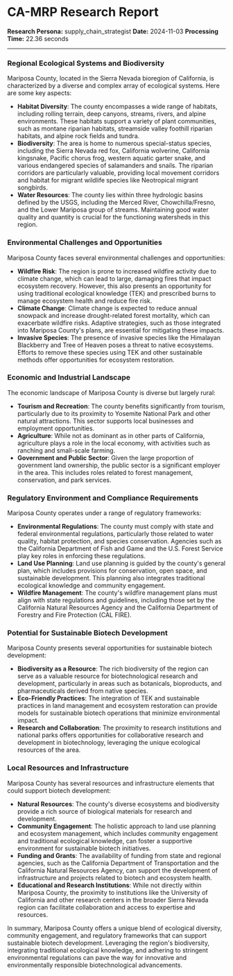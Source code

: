 # CA-MRP Research Report

**Research Persona:** supply_chain_strategist
**Date:** 2024-11-03
**Processing Time:** 22.36 seconds

---

### Regional Ecological Systems and Biodiversity

Mariposa County, located in the Sierra Nevada bioregion of California, is characterized by a diverse and complex array of ecological systems. Here are some key aspects:

- **Habitat Diversity**: The county encompasses a wide range of habitats, including rolling terrain, deep canyons, streams, rivers, and alpine environments. These habitats support a variety of plant communities, such as montane riparian habitats, streamside valley foothill riparian habitats, and alpine rock fields and tundra.
- **Biodiversity**: The area is home to numerous special-status species, including the Sierra Nevada red fox, California wolverine, California kingsnake, Pacific chorus frog, western aquatic garter snake, and various endangered species of salamanders and snails. The riparian corridors are particularly valuable, providing local movement corridors and habitat for migrant wildlife species like Neotropical migrant songbirds.
- **Water Resources**: The county lies within three hydrologic basins defined by the USGS, including the Merced River, Chowchilla/Fresno, and the Lower Mariposa group of streams. Maintaining good water quality and quantity is crucial for the functioning watersheds in this region.

### Environmental Challenges and Opportunities

Mariposa County faces several environmental challenges and opportunities:

- **Wildfire Risk**: The region is prone to increased wildfire activity due to climate change, which can lead to large, damaging fires that impact ecosystem recovery. However, this also presents an opportunity for using traditional ecological knowledge (TEK) and prescribed burns to manage ecosystem health and reduce fire risk.
- **Climate Change**: Climate change is expected to reduce annual snowpack and increase drought-related forest mortality, which can exacerbate wildfire risks. Adaptive strategies, such as those integrated into Mariposa County's plans, are essential for mitigating these impacts.
- **Invasive Species**: The presence of invasive species like the Himalayan Blackberry and Tree of Heaven poses a threat to native ecosystems. Efforts to remove these species using TEK and other sustainable methods offer opportunities for ecosystem restoration.

### Economic and Industrial Landscape

The economic landscape of Mariposa County is diverse but largely rural:

- **Tourism and Recreation**: The county benefits significantly from tourism, particularly due to its proximity to Yosemite National Park and other natural attractions. This sector supports local businesses and employment opportunities.
- **Agriculture**: While not as dominant as in other parts of California, agriculture plays a role in the local economy, with activities such as ranching and small-scale farming.
- **Government and Public Sector**: Given the large proportion of government land ownership, the public sector is a significant employer in the area. This includes roles related to forest management, conservation, and park services.

### Regulatory Environment and Compliance Requirements

Mariposa County operates under a range of regulatory frameworks:

- **Environmental Regulations**: The county must comply with state and federal environmental regulations, particularly those related to water quality, habitat protection, and species conservation. Agencies such as the California Department of Fish and Game and the U.S. Forest Service play key roles in enforcing these regulations.
- **Land Use Planning**: Land use planning is guided by the county's general plan, which includes provisions for conservation, open space, and sustainable development. This planning also integrates traditional ecological knowledge and community engagement.
- **Wildfire Management**: The county's wildfire management plans must align with state regulations and guidelines, including those set by the California Natural Resources Agency and the California Department of Forestry and Fire Protection (CAL FIRE).

### Potential for Sustainable Biotech Development

Mariposa County presents several opportunities for sustainable biotech development:

- **Biodiversity as a Resource**: The rich biodiversity of the region can serve as a valuable resource for biotechnological research and development, particularly in areas such as botanicals, bioproducts, and pharmaceuticals derived from native species.
- **Eco-Friendly Practices**: The integration of TEK and sustainable practices in land management and ecosystem restoration can provide models for sustainable biotech operations that minimize environmental impact.
- **Research and Collaboration**: The proximity to research institutions and national parks offers opportunities for collaborative research and development in biotechnology, leveraging the unique ecological resources of the area.

### Local Resources and Infrastructure

Mariposa County has several resources and infrastructure elements that could support biotech development:

- **Natural Resources**: The county's diverse ecosystems and biodiversity provide a rich source of biological materials for research and development.
- **Community Engagement**: The holistic approach to land use planning and ecosystem management, which includes community engagement and traditional ecological knowledge, can foster a supportive environment for sustainable biotech initiatives.
- **Funding and Grants**: The availability of funding from state and regional agencies, such as the California Department of Transportation and the California Natural Resources Agency, can support the development of infrastructure and projects related to biotech and ecosystem health.
- **Educational and Research Institutions**: While not directly within Mariposa County, the proximity to institutions like the University of California and other research centers in the broader Sierra Nevada region can facilitate collaboration and access to expertise and resources.

In summary, Mariposa County offers a unique blend of ecological diversity, community engagement, and regulatory frameworks that can support sustainable biotech development. Leveraging the region's biodiversity, integrating traditional ecological knowledge, and adhering to stringent environmental regulations can pave the way for innovative and environmentally responsible biotechnological advancements.